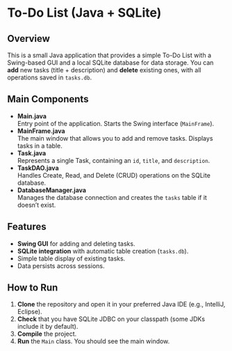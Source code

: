 # To-Do List (Java + SQLite)

## Overview
This is a small Java application that provides a simple To-Do List with a Swing-based GUI and a local SQLite database for data storage. You can **add** new tasks (title + description) and **delete** existing ones, with all operations saved in `tasks.db`.

## Main Components
- **Main.java**  
  Entry point of the application. Starts the Swing interface (`MainFrame`).
- **MainFrame.java**  
  The main window that allows you to add and remove tasks. Displays tasks in a table.
- **Task.java**  
  Represents a single Task, containing an `id`, `title`, and `description`.
- **TaskDAO.java**  
  Handles Create, Read, and Delete (CRUD) operations on the SQLite database.
- **DatabaseManager.java**  
  Manages the database connection and creates the `tasks` table if it doesn’t exist.

## Features
- **Swing GUI** for adding and deleting tasks.  
- **SQLite integration** with automatic table creation (`tasks.db`).  
- Simple table display of existing tasks.  
- Data persists across sessions.

## How to Run
1. **Clone** the repository and open it in your preferred Java IDE (e.g., IntelliJ, Eclipse).
2. **Check** that you have SQLite JDBC on your classpath (some JDKs include it by default).
3. **Compile** the project.  
4. **Run** the `Main` class. You should see the main window.
